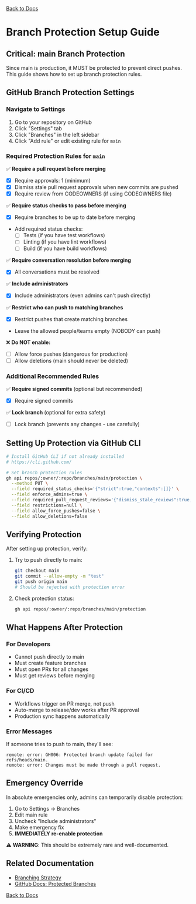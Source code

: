 [Back to Docs](../)

# Branch Protection Setup Guide

## Critical: main Branch Protection

Since main is production, it MUST be protected to prevent direct pushes. This guide shows how to set up branch protection rules.

## GitHub Branch Protection Settings

### Navigate to Settings
1. Go to your repository on GitHub
2. Click "Settings" tab
3. Click "Branches" in the left sidebar
4. Click "Add rule" or edit existing rule for `main`

### Required Protection Rules for `main`

✅ **Require a pull request before merging**
- [x] Require approvals: 1 (minimum)
- [x] Dismiss stale pull request approvals when new commits are pushed
- [x] Require review from CODEOWNERS (if using CODEOWNERS file)

✅ **Require status checks to pass before merging**
- [x] Require branches to be up to date before merging
- Add required status checks:
  - [ ] Tests (if you have test workflows)
  - [ ] Linting (if you have lint workflows)
  - [ ] Build (if you have build workflows)

✅ **Require conversation resolution before merging**
- [x] All conversations must be resolved

✅ **Include administrators**
- [x] Include administrators (even admins can't push directly)

✅ **Restrict who can push to matching branches**
- [x] Restrict pushes that create matching branches
- Leave the allowed people/teams empty (NOBODY can push)

❌ **Do NOT enable:**
- [ ] Allow force pushes (dangerous for production)
- [ ] Allow deletions (main should never be deleted)

### Additional Recommended Rules

✅ **Require signed commits** (optional but recommended)
- [x] Require signed commits

✅ **Lock branch** (optional for extra safety)
- [ ] Lock branch (prevents any changes - use carefully)

## Setting Up Protection via GitHub CLI

```bash
# Install GitHub CLI if not already installed
# https://cli.github.com/

# Set branch protection rules
gh api repos/:owner/:repo/branches/main/protection \
  --method PUT \
  --field required_status_checks='{"strict":true,"contexts":[]}' \
  --field enforce_admins=true \
  --field required_pull_request_reviews='{"dismiss_stale_reviews":true,"require_code_owner_reviews":false,"required_approving_review_count":1}' \
  --field restrictions=null \
  --field allow_force_pushes=false \
  --field allow_deletions=false
```

## Verifying Protection

After setting up protection, verify:

1. Try to push directly to main:
   ```bash
   git checkout main
   git commit --allow-empty -m "test"
   git push origin main
   # Should be rejected with protection error
   ```

2. Check protection status:
   ```bash
   gh api repos/:owner/:repo/branches/main/protection
   ```

## What Happens After Protection

### For Developers
- Cannot push directly to main
- Must create feature branches
- Must open PRs for all changes
- Must get reviews before merging

### For CI/CD
- Workflows trigger on PR merge, not push
- Auto-merge to release/dev works after PR approval
- Production sync happens automatically

### Error Messages
If someone tries to push to main, they'll see:
```
remote: error: GH006: Protected branch update failed for refs/heads/main.
remote: error: Changes must be made through a pull request.
```

## Emergency Override

In absolute emergencies only, admins can temporarily disable protection:
1. Go to Settings → Branches
2. Edit main rule
3. Uncheck "Include administrators"
4. Make emergency fix
5. **IMMEDIATELY re-enable protection**

⚠️ **WARNING**: This should be extremely rare and well-documented.

## Related Documentation
- [Branching Strategy](./branching-strategy.md)
- [GitHub Docs: Protected Branches](https://docs.github.com/en/repositories/configuring-branches-and-merges-in-your-repository/defining-the-mergeability-of-pull-requests/about-protected-branches)

[Back to Docs](../)